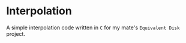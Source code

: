 # Interpolation

A simple interpolation code written in `C` for my mate's `Equivalent Disk` project.